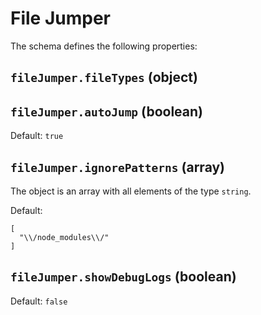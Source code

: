 # File Jumper

The schema defines the following properties:

## `fileJumper.fileTypes` (object)

## `fileJumper.autoJump` (boolean)

Default: `true`

## `fileJumper.ignorePatterns` (array)

The object is an array with all elements of the type `string`.

Default:

```
[
  "\\/node_modules\\/"
]
```

## `fileJumper.showDebugLogs` (boolean)

Default: `false`